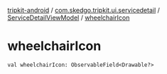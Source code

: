 [tripkit-android](../../index.md) / [com.skedgo.tripkit.ui.servicedetail](../index.md) / [ServiceDetailViewModel](index.md) / [wheelchairIcon](./wheelchair-icon.md)

# wheelchairIcon

`val wheelchairIcon: ObservableField<Drawable?>`